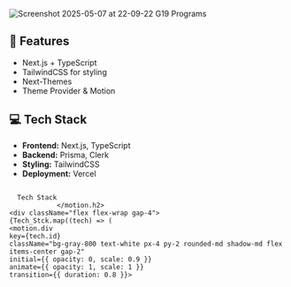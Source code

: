 



![Screenshot 2025-05-07 at 22-09-22 G19 Programs](https://github.com/user-attachments/assets/6ac71ebe-6b46-41a1-b4a3-eab1964ad854)


## 🚀 Features

- Next.js + TypeScript
- TailwindCSS for styling
- Next-Themes
- Theme Provider & Motion

## 💻 Tech Stack
- **Frontend:** Next.js, TypeScript
- **Backend:** Prisma, Clerk
- **Styling:** TailwindCSS
- **Deployment:** Vercel



```tsx

  Tech Stack
            </motion.h2>
<div className="flex flex-wrap gap-4">
{Tech_Stck.map((tech) => (
<motion.div
key={tech.id}
className="bg-gray-800 text-white px-4 py-2 rounded-md shadow-md flex items-center gap-2"
initial={{ opacity: 0, scale: 0.9 }}
animate={{ opacity: 1, scale: 1 }}
transition={{ duration: 0.8 }}>


